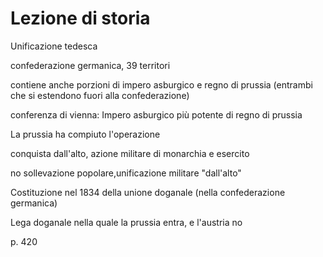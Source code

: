 # Lezione di storia

Unificazione tedesca

confederazione germanica, 39 territori

contiene anche porzioni di impero asburgico e regno di prussia (entrambi che si estendono fuori alla confederazione)

conferenza di vienna: Impero asburgico più potente di regno di prussia



La prussia ha compiuto l'operazione

conquista dall'alto, azione militare di monarchia e esercito



no sollevazione popolare,unificazione militare "dall'alto"


Costituzione nel 1834 della unione doganale (nella confederazione germanica)

Lega doganale nella quale la prussia entra, e l'austria no


p. 420
<!--stackedit_data:
eyJoaXN0b3J5IjpbMTc3OTYyNDk5N119
-->